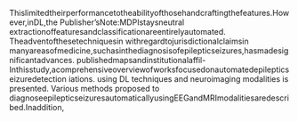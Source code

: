 Thislimitedtheirperformancetotheabilityofthosehandcraftingthefeatures.However,inDL,the
Publisher’sNote:MDPIstaysneutral extractionoffeaturesandclassificationareentirelyautomated. Theadventofthesetechniquesin
withregardtojurisdictionalclaimsin manyareasofmedicine,suchasinthediagnosisofepilepticseizures,hasmadesignificantadvances.
publishedmapsandinstitutionalaffil- Inthisstudy,acomprehensiveoverviewofworksfocusedonautomatedepilepticseizuredetection
iations.
using DL techniques and neuroimaging modalities is presented. Various methods proposed to
diagnoseepilepticseizuresautomaticallyusingEEGandMRImodalitiesaredescribed.Inaddition,
